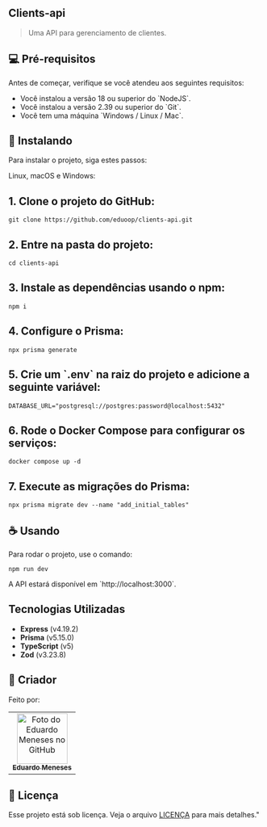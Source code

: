 ## Clients-api

> Uma API para gerenciamento de clientes.

## 💻 Pré-requisitos

Antes de começar, verifique se você atendeu aos seguintes requisitos:

- Você instalou a versão 18 ou superior do \`NodeJS\`.
- Você instalou a versão 2.39 ou superior do \`Git\`.
- Você tem uma máquina \`Windows / Linux / Mac\`.

## 🚀 Instalando

Para instalar o projeto, siga estes passos:

Linux, macOS e Windows:

## 1. Clone o projeto do GitHub:

```
git clone https://github.com/eduoop/clients-api.git
```

## 2. Entre na pasta do projeto:

```
cd clients-api
```

## 3. Instale as dependências usando o npm:

```
npm i
```

## 4. Configure o Prisma:

```
npx prisma generate
```

## 5. Crie um \`.env\` na raiz do projeto e adicione a seguinte variável:

```
DATABASE_URL="postgresql://postgres:password@localhost:5432"
```

## 6. Rode o Docker Compose para configurar os serviços:

```
docker compose up -d
```

## 7. Execute as migrações do Prisma:

```
npx prisma migrate dev --name "add_initial_tables"
```

## ☕ Usando

Para rodar o projeto, use o comando:

```
npm run dev
```

A API estará disponível em \`http://localhost:3000\`.


## Tecnologias Utilizadas

- **Express** (v4.19.2)
- **Prisma** (v5.15.0)
- **TypeScript** (v5)
- **Zod** (v3.23.8)

## 🤝 Criador

Feito por:

<table>
  <tr>
    <td align="center">
      <a href="#" title="defina o titulo do link">
        <img src="https://avatars.githubusercontent.com/u/85969484?s=400&u=b0e89e575a7cb91fc9f8a69e126a9d7587aa9478&v=4" width="100px;" alt="Foto do Eduardo Meneses no GitHub"/><br>
        <sub>
          <b>Eduardo Meneses</b>
        </sub>
      </a>
    </td>
  </tr>
</table>

## 📝 Licença

Esse projeto está sob licença. Veja o arquivo [LICENÇA](LICENSE.md) para mais detalhes."
